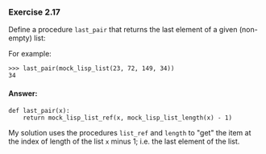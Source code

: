 ### Exercise 2.17
Define a procedure `last_pair` that returns the last element of a given (non-empty) list:

For example:
```
>>> last_pair(mock_lisp_list(23, 72, 149, 34))
34
```

#### Answer:

```
def last_pair(x):
    return mock_lisp_list_ref(x, mock_lisp_list_length(x) - 1)
```
My solution uses the procedures `list_ref` and `length` to "get" the item at the index of length of the list `x` minus 1; i.e. the last element of the list. 